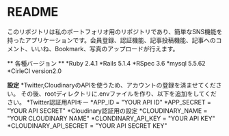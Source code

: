 # README
このリポジトリは私のポートフォリオ用のリポジトリであり、簡単なSNS機能を持ったアプリケーションです。会員登録、認証機能、記事投稿機能、記事へのコメント、いいね、Bookmark、写真のアップロードが行えます。

** 各種バージョン **
*Ruby 2.4.1
*Rails 5.1.4
*RSpec 3.6
*mysql 5.5.62
*CirleCI version2.0

**設定**
*Twitter,CloudinaryのAPIを使うため、アカウントの登録を済ませてください。
その後、rootディレクトリに.envファイルを作り、以下を追加をしてください。
*Twitter認証用APIキー
*APP_ID = "YOUR API ID"
*APP_SECRET = "YOUR API SECRET" 
*Cloudinary認証用の設定
*CLOUDINARY_NAME = "YOUR CLOUDINARY NAME"
*CLONDINARY_API_KEY = "YOUR API KEY"
*CLOUDINARY_API_SECRET = "YOUR API SECRET KEY"
